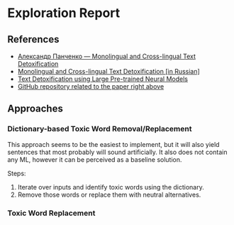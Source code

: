 # Exploration Report

## References
- [Александр Панченко — Monolingual and Cross-lingual Text Detoxification](https://www.youtube.com/watch?v=PEo3UJKwsN0&t=1219s&ab_channel=%D0%9C%D0%A2%D0%A1Digital)
- [Monolingual and Cross-lingual Text Detoxification [in Russian]](https://www.youtube.com/watch?v=1RsHbmzY2Mg&ab_channel=BayesGroup.ru)
- [Text Detoxification using Large Pre-trained Neural Models](https://arxiv.org/abs/2109.08914)
- [GitHub repository related to the paper right above](https://github.com/s-nlp/detox)

## Approaches

### Dictionary-based Toxic Word Removal/Replacement

This approach seems to be the easiest to implement, but it will also yield sentences that most probably will sound
artificially. It also does not contain any ML, however it can be perceived as a baseline solution.

Steps:
1. Iterate over inputs and identify toxic words using the dictionary.
2. Remove those words or replace them with neutral alternatives.

### Toxic Word Replacement





